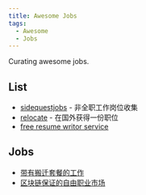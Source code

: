 ```yaml
---
title: Awesome Jobs
tags:
  - Awesome
  - Jobs
---
```


Curating awesome jobs.

## List

- [sidequestjobs](https://sidequestjobs.com/) - 非全职工作岗位收集
- [relocate](https://relocate.me/) - 在国外获得一份职位
- [free resume writor service](https://www.leetresumes.com/)

## Jobs

- [带有搬迁套餐的工作](https://relocate.me/)
- [区块链保证的自由职业市场](https://www.cryptotask.org/en/info)
